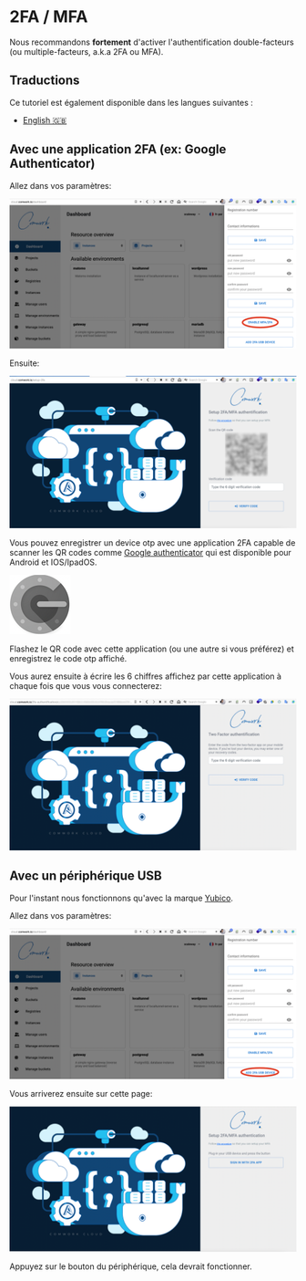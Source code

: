 # 2FA / MFA

Nous recommandons __fortement__ d'activer l'authentification double-facteurs (ou multiple-facteurs, a.k.a 2FA ou MFA).

## Traductions

Ce tutoriel est également disponible dans les langues suivantes :
* [English 🇬🇧](../../../../../tutorials/console/public/2FA.md)

## Avec une application 2FA (ex: Google Authenticator)

Allez dans vos paramètres:

![enable_2fa_app](../../../../../img/enable_2fa_app.png)

Ensuite:

![qr_2fa](../../../../../img/qr_2fa.png)

Vous pouvez enregistrer un device otp avec une application 2FA capable de scanner les QR codes comme [Google authenticator](https://play.google.com/store/apps/details?id=com.google.android.apps.authenticator2) qui est disponible pour Android et IOS/IpadOS.

![authenticator](../../../../../img/authenticator.png)

Flashez le QR code avec cette application (ou une autre si vous préférez) et enregistrez le code otp affiché.

Vous aurez ensuite à écrire les 6 chiffres affichez par cette application à chaque fois que vous vous connecterez:

![2fa_code](../../../../../img/2fa_code.png)

## Avec un périphérique USB

Pour l'instant nous fonctionnons qu'avec la marque [Yubico](https://www.yubico.com).

Allez dans vos paramètres:

![enable_2fa_usb_device](../../../../../img/enable_2fa_usb_device.png)

Vous arriverez ensuite sur cette page:

![2fa_usb_device](../../../../../img/2fa_usb_device.png)

Appuyez sur le bouton du périphérique, cela devrait fonctionner.
